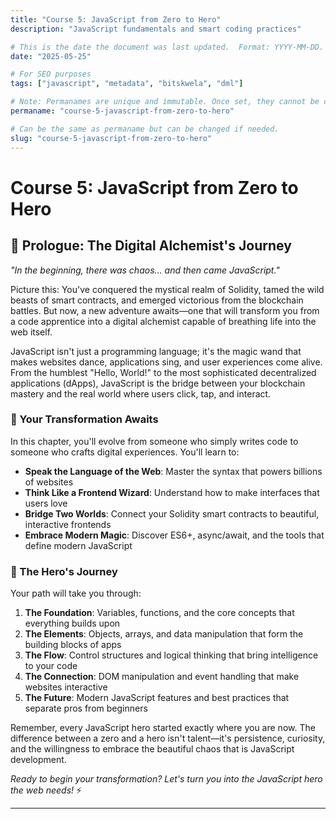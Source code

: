 ```yaml
---
title: "Course 5: JavaScript from Zero to Hero"
description: "JavaScript fundamentals and smart coding practices"

# This is the date the document was last updated.  Format: YYYY-MM-DD.
date: "2025-05-25"

# For SEO purposes
tags: ["javascript", "metadata", "bitskwela", "dml"]

# Note: Permanames are unique and immutable. Once set, they cannot be changed.  You may change the filename but not this.
permaname: "course-5-javascript-from-zero-to-hero"

# Can be the same as permaname but can be changed if needed.
slug: "course-5-javascript-from-zero-to-hero"
---
```


# Course 5: JavaScript from Zero to Hero

## 🚀 Prologue: The Digital Alchemist's Journey

_"In the beginning, there was chaos... and then came JavaScript."_

Picture this: You've conquered the mystical realm of Solidity, tamed the wild beasts of smart contracts, and emerged victorious from the blockchain battles. But now, a new adventure awaits—one that will transform you from a code apprentice into a digital alchemist capable of breathing life into the web itself.

JavaScript isn't just a programming language; it's the magic wand that makes websites dance, applications sing, and user experiences come alive. From the humblest "Hello, World!" to the most sophisticated decentralized applications (dApps), JavaScript is the bridge between your blockchain mastery and the real world where users click, tap, and interact.

### 🌟 Your Transformation Awaits

In this chapter, you'll evolve from someone who simply writes code to someone who crafts digital experiences. You'll learn to:

- **Speak the Language of the Web**: Master the syntax that powers billions of websites
- **Think Like a Frontend Wizard**: Understand how to make interfaces that users love
- **Bridge Two Worlds**: Connect your Solidity smart contracts to beautiful, interactive frontends
- **Embrace Modern Magic**: Discover ES6+, async/await, and the tools that define modern JavaScript

### 🎯 The Hero's Journey

Your path will take you through:

1. **The Foundation**: Variables, functions, and the core concepts that everything builds upon
2. **The Elements**: Objects, arrays, and data manipulation that form the building blocks of apps
3. **The Flow**: Control structures and logical thinking that bring intelligence to your code
4. **The Connection**: DOM manipulation and event handling that make websites interactive
5. **The Future**: Modern JavaScript features and best practices that separate pros from beginners

Remember, every JavaScript hero started exactly where you are now. The difference between a zero and a hero isn't talent—it's persistence, curiosity, and the willingness to embrace the beautiful chaos that is JavaScript development.

_Ready to begin your transformation? Let's turn you into the JavaScript hero the web needs!_ ⚡

---

